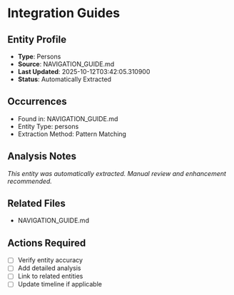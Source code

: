 # Integration Guides

## Entity Profile
- **Type**: Persons
- **Source**: NAVIGATION_GUIDE.md
- **Last Updated**: 2025-10-12T03:42:05.310900
- **Status**: Automatically Extracted

## Occurrences
- Found in: NAVIGATION_GUIDE.md
- Entity Type: persons
- Extraction Method: Pattern Matching

## Analysis Notes
*This entity was automatically extracted. Manual review and enhancement recommended.*

## Related Files
- NAVIGATION_GUIDE.md

## Actions Required
- [ ] Verify entity accuracy
- [ ] Add detailed analysis
- [ ] Link to related entities
- [ ] Update timeline if applicable
